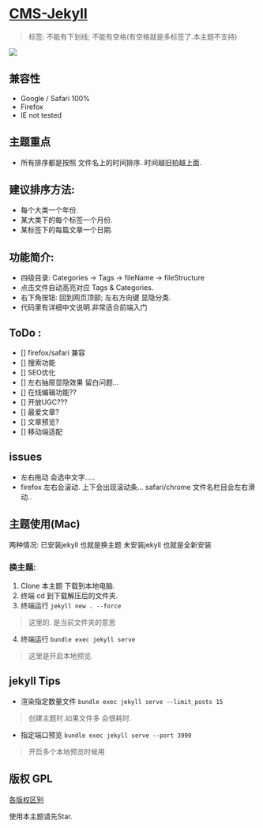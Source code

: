 # [CMS-Jekyll](https://0214.help)
> 标签: 不能有下划线; 不能有空格(有空格就是多标签了.本主题不支持)

![](http://oduizitoj.bkt.clouddn.com/2017-02-03-Screen%20Shot%202017-02-03%20at%2014.04.34.png)

## 兼容性
- Google / Safari   100%
- Firefox
- IE         not tested


## 主题重点
* 所有排序都是按照 文件名上的时间排序. 时间越旧拍越上面.

## 建议排序方法:
* 每个大类一个年份.
* 某大类下的每个标签一个月份.
* 某标签下的每篇文章一个日期.


## 功能简介:
* 四级目录: Categories → Tags → fileName → fileStructure
* 点击文件自动高亮对应 Tags & Categories.
* 右下角按钮: 回到网页顶部; 左右方向键 显隐分类.
* 代码里有详细中文说明.非常适合前端入门


## ToDo	:
- [] firefox/safari 兼容
- [] 搜索功能
- [] SEO优化
- [] 左右抽屉显隐效果 留白问题...
- [] 在线编辑功能??
- [] 开放UGC???
- [] 最爱文章?
- [] 文章预览?
- [] 移动端适配

## issues
- 左右拖动 会选中文字.....
- firefox 左右会滚动. 上下会出现滚动条...
safari/chrome 文件名栏目会左右滑动..


## 主题使用(Mac)
两种情况: 
已安装jekyll 也就是换主题
未安装jekyll 也就是全新安装

### 换主题:
1. Clone 本主题 下载到本地电脑.
2. 终端 cd 到下载解压后的文件夹.
3. 终端运行 `jekyll new . --force`
>这里的. 是当前文件夹的意思
4. 终端运行 `bundle exec jekyll serve`
> 这里是开启本地预览.




## jekyll Tips

- 渲染指定数量文件
`bundle exec jekyll serve --limit_posts 15`
> 创建主题时.如果文件多 会很耗时.

- 指定端口预览
`bundle exec jekyll serve --port 3999`
> 开启多个本地预览时候用



## 版权 GPL
[各版权区别](http://www.ruanyifeng.com/blog/2011/05/how_to_choose_free_software_licenses.html)

使用本主题请先Star.



